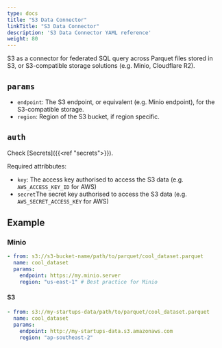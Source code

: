 ```yaml
---
type: docs
title: "S3 Data Connector"
linkTitle: "S3 Data Connector"
description: 'S3 Data Connector YAML reference'
weight: 80
---
```


S3 as a connector for federated SQL query across Parquet files stored in S3, or S3-compatible storage solutions (e.g. Minio, Cloudflare R2).

## `params`

- `endpoint`: The S3 endpoint, or equivalent (e.g. Minio endpoint), for the S3-compatible storage. 
- `region`: Region of the S3 bucket, if region specific. 

## `auth`

Check [Secrets]({{<ref "secrets">}}).

Required attribbutes:
- `key`: The access key authorised to access the S3 data (e.g. `AWS_ACCESS_KEY_ID` for AWS)
- `secret`The secret key authorised to access the S3 data (e.g. `AWS_SECRET_ACCESS_KEY` for AWS)


## Example
### Minio
```yaml
- from: s3://s3-bucket-name/path/to/parquet/cool_dataset.parquet
  name: cool_dataset
  params:
    endpoint: https://my.minio.server
    region: "us-east-1" # Best practice for Minio
```

#### S3
```yaml
- from: s3://my-startups-data/path/to/parquet/cool_dataset.parquet
  name: cool_dataset
  params:
    endpoint: http://my-startups-data.s3.amazonaws.com
    region: "ap-southeast-2"
```